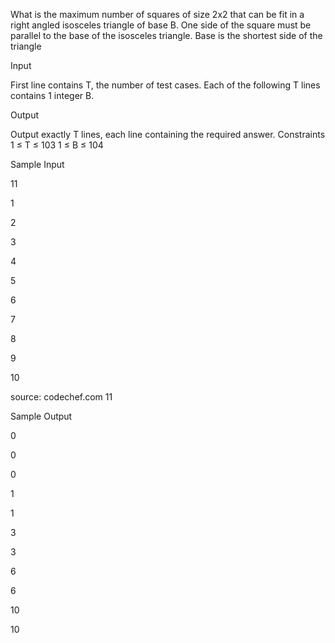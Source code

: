  What is the maximum number of squares of size 2x2 that can be fit in a right angled isosceles triangle of base B.
One side of the square must be parallel to the base of the isosceles triangle.
Base is the shortest side of the triangle

Input

First line contains T, the number of test cases.
Each of the following T lines contains 1 integer B.

Output

Output exactly T lines, each line containing the required answer.
Constraints
1 ≤ T ≤ 103
1 ≤ B ≤ 104

Sample Input

11

1

2

3

4

5

6

7

8

9

10

source: codechef.com
11

Sample Output 

0

0

0

1

1

3

3

6

6

10

10
